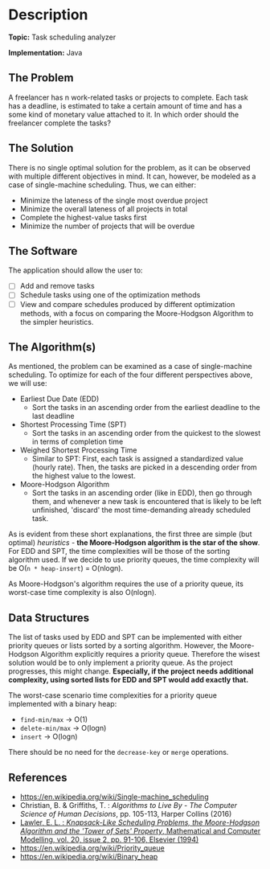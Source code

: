 # Description

**Topic:** Task scheduling analyzer

**Implementation:** Java

## The Problem
A freelancer has n work-related tasks or projects to complete. Each task has a deadline, is estimated to take a certain amount of time and has a some kind of monetary value attached to it. In which order should the freelancer complete the tasks?

## The Solution
There is no single optimal solution for the problem, as it can be observed with multiple different objectives in mind. It can, however, be modeled as a case of single-machine scheduling. Thus, we can either:

- Minimize the lateness of the single most overdue project
- Minimize the overall lateness of all projects in total
- Complete the highest-value tasks first
- Minimize the number of projects that will be overdue

## The Software
The application should allow the user to:
	
- [ ] Add and remove tasks
- [ ] Schedule tasks using one of the optimization methods
- [ ] View and compare schedules produced by different optimization methods, with a focus on comparing the Moore-Hodgson Algorithm to the simpler heuristics.

## The Algorithm(s)
As mentioned, the problem can be examined as a case of single-machine scheduling. To optimize for each of the four different perspectives above, we will use:

- Earliest Due Date (EDD)
	- Sort the tasks in an ascending order from the earliest deadline to the last deadline
- Shortest Processing Time (SPT)
	- Sort the tasks in an ascending order from the quickest to the slowest in terms of completion time
- Weighed Shortest Processing Time
	- Similar to SPT: First, each task is assigned a standardized value (hourly rate). Then, the tasks are picked in a descending order from the highest value to the lowest.
- Moore-Hodgson Algorithm
	- Sort the tasks in an ascending order (like in EDD), then go through them, and whenever a new task is encountered that is likely to be left unfinished, 'discard' the most time-demanding already scheduled task.

As is evident from these short explanations, the first three are simple (but optimal) *heuristics* - **the Moore-Hodgson algorithm is the star of the show**. For EDD and SPT, the time complexities will be those of the sorting algorithm used. If we decide to use priority queues, the time complexity will be O(```n * heap-insert```) = O(nlogn).

As Moore-Hodgson's algorithm requires the use of a priority queue, its worst-case time complexity is also O(nlogn).

## Data Structures
The list of tasks used by EDD and SPT can be implemented with either priority queues or lists sorted by a sorting algorithm. However, the Moore-Hodgson Algorithm explicitly requires a priority queue. Therefore the wisest solution would be to only implement a priority queue. As the project progresses, this might change. **Especially, if the project needs additional complexity, using sorted lists for EDD and SPT would add exactly that.**

The worst-case scenario time complexities for a priority queue implemented with a binary heap:

- ```find-min/max``` -> O(1)
- ```delete-min/max``` -> O(logn)
- ```insert``` -> O(logn)

There should be no need for the ```decrease-key``` or ```merge``` operations.

## References
- https://en.wikipedia.org/wiki/Single-machine_scheduling
- Christian, B. & Griffiths, T. : *Algorithms to Live By - The Computer Science of Human Decisions*, pp. 105-113, Harper Collins (2016)
- [Lawler, E. L. : *Knapsack-Like Scheduling Problems, the Moore-Hodgson Algorithm and the 'Tower of Sets' Property*, Mathematical and Computer Modelling, vol. 20, issue 2, pp. 91-106, Elsevier (1994)](https://www.sciencedirect.com/science/article/pii/0895717794902097)
- https://en.wikipedia.org/wiki/Priority_queue
- https://en.wikipedia.org/wiki/Binary_heap
